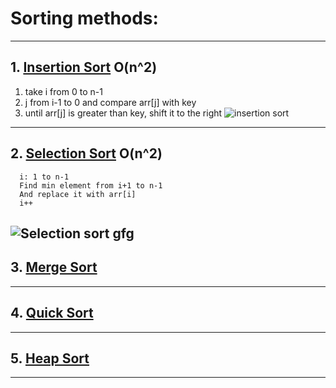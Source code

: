 # Sorting methods:
---
## 1. [Insertion Sort](https://github.com/vinitkesh/PD_Lab/blob/main/Endsem_Practise/Sorting/insertion.c) O(n^2)
   1. take i from 0 to n-1
   2. j from i-1 to 0 and compare arr[j] with key
   3. until arr[j] is greater than key, shift it to the right
   ![insertion sort](https://media.geeksforgeeks.org/wp-content/uploads/insertionsort.png)
---
## 2. [Selection Sort](https://github.com/vinitkesh/PD_Lab/blob/main/Endsem_Practise/Sorting/selection.c) O(n^2)
      i: 1 to n-1
      Find min element from i+1 to n-1 
      And replace it with arr[i]
      i++
   ![Selection sort gfg](https://media.geeksforgeeks.org/wp-content/uploads/20230526165200/3.webp)
---
## 3. [Merge Sort]()
---
## 4. [Quick Sort]()
---
## 5. [Heap Sort]()
---
